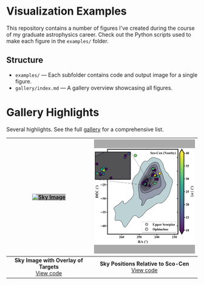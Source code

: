 # Visualization Examples

This repository contains a number of figures I've created during the course of my graduate astrophysics career. 
Check out the Python scripts used to make each figure in the `examples/` folder.

## Structure

- `examples/` — Each subfolder contains code and output image for a single figure.
- `gallery/index.md` — A gallery overview showcasing all figures.

# Gallery Highlights

Several highlights. See the full [gallery](gallery/index.md) for a comprehensive list.

| <a href="examples/sky-image/sky_image.png" target="_blank"><img src="examples/sky-image/sky_image.png" alt="Sky Image" width="300" height="300" style="object-fit:contain; background:#AAA;"/></a> | <a href="examples/sco-cen-contour/sco-cen_contour.png" target="_blank"><img src="examples/sco-cen-contour/sco-cen_contour.png" alt="Sky Positions" width="300" height="300" style="object-fit:contain; background:#AAA;"/></a> |
|:---:|:---:|
| **Sky Image with Overlay of Targets**<br>[View code](examples/sky-image/sky_image.py) | **Sky Positions Relative to Sco-Cen**<br>[View code](examples/sco-cen-contour/sco_cen_contour.py) |
